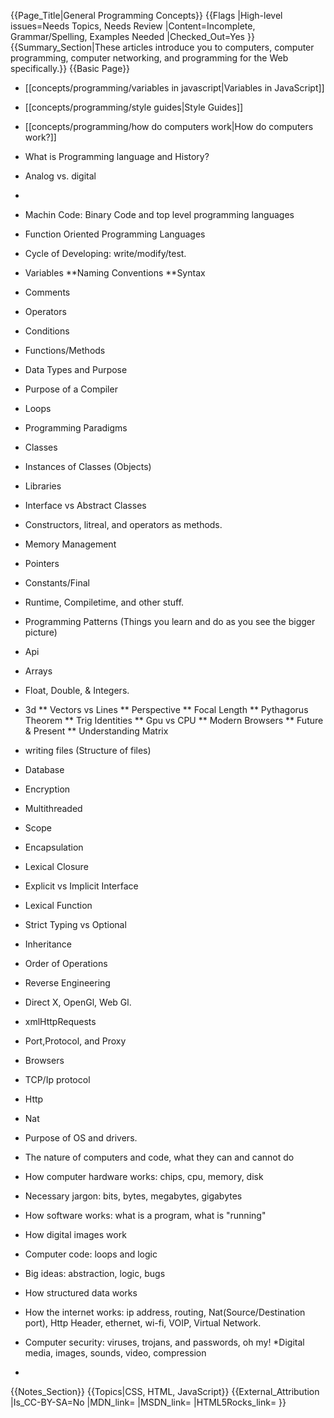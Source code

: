 {{Page_Title|General Programming Concepts}}
{{Flags
|High-level issues=Needs Topics, Needs Review
|Content=Incomplete, Grammar/Spelling, Examples Needed
|Checked_Out=Yes
}}
{{Summary_Section|These articles introduce you to computers, computer programming, computer networking, and programming for the Web specifically.}}
{{Basic Page}}
* [[concepts/programming/variables in javascript|Variables in JavaScript]]
* [[concepts/programming/style guides|Style Guides]]
* [[concepts/programming/how do computers work|How do computers work?]]
* What is Programming language and History?
* Analog vs. digital
* 
* Machin Code: Binary Code and top level programming languages
* Function Oriented Programming Languages
* Cycle of Developing: write/modify/test.
* Variables
**Naming Conventions
**Syntax
* Comments
* Operators
* Conditions
* Functions/Methods
* Data Types and Purpose
* Purpose of a Compiler
* Loops
* Programming Paradigms
* Classes
* Instances of Classes (Objects)
* Libraries
* Interface vs Abstract Classes
* Constructors, litreal, and operators as methods.
* Memory Management
* Pointers
* Constants/Final
* Runtime, Compiletime, and other stuff.
* Programming Patterns (Things you learn and do as you see the bigger picture)
* Api
* Arrays
* Float, Double, & Integers.
* 3d
** Vectors vs Lines
** Perspective
** Focal Length
** Pythagorus Theorem
** Trig Identities
** Gpu vs CPU
** Modern Browsers
** Future & Present
** Understanding Matrix
* writing files (Structure of files)
* Database
* Encryption
* Multithreaded
* Scope
* Encapsulation
* Lexical Closure
* Explicit vs Implicit Interface
* Lexical Function
* Strict Typing vs Optional
* Inheritance
* Order of Operations
* Reverse Engineering
* Direct X, OpenGl, Web Gl.
* xmlHttpRequests
* Port,Protocol, and Proxy
* Browsers
* TCP/Ip protocol
* Http 
* Nat
* Purpose of OS and drivers.


* The nature of computers and code, what they can and cannot do
* How computer hardware works: chips, cpu, memory, disk
* Necessary jargon: bits, bytes, megabytes, gigabytes
* How software works: what is a program, what is "running"
* How digital images work
* Computer code: loops and logic
* Big ideas: abstraction, logic, bugs
* How structured data works
* How the internet works: ip address, routing, Nat(Source/Destination port), Http Header, ethernet, wi-fi, VOIP, Virtual Network.
* Computer security: viruses, trojans, and passwords, oh my!
*Digital media, images, sounds, video, compression
*
{{Notes_Section}}
{{Topics|CSS, HTML, JavaScript}}
{{External_Attribution
|Is_CC-BY-SA=No
|MDN_link=
|MSDN_link=
|HTML5Rocks_link=
}}